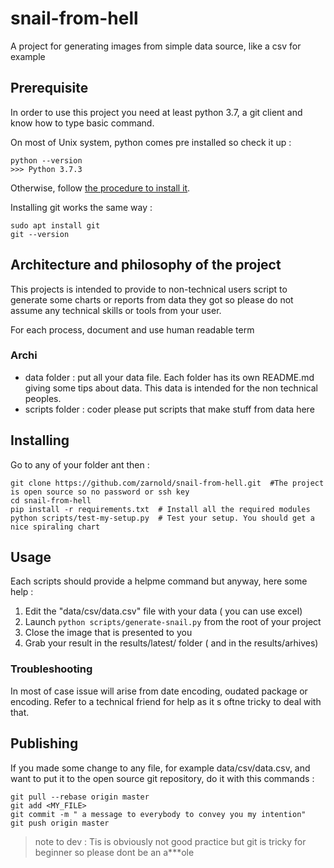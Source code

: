# snail-from-hell

A project for generating images from simple data source, like a csv for example


## Prerequisite

In order to use this project you need at least python 3.7, a git client  and know how to type basic command.

On most of Unix system, python comes pre installed so check it up :

```
python --version
>>> Python 3.7.3
```

Otherwise, follow [the procedure to install it](https://phoenixnap.com/kb/how-to-install-python-3-ubuntu).

Installing git works the same way :

```
sudo apt install git
git --version
```

##  Architecture and philosophy of the project

This projects is intended to provide to non-technical users script to  generate some charts or reports from data they got so please do not assume any technical skills or tools from your user.

For each process, document and use human readable term


### Archi 

- data folder : put all your data file. Each folder has its own README.md giving some tips about data. This data is intended for the non technical peoples.
- scripts folder : coder please put scripts that make stuff from data here

## Installing 

Go to any of your folder ant then :

```shell
git clone https://github.com/zarnold/snail-from-hell.git  #The project is open source so no password or ssh key
cd snail-from-hell
pip install -r requirements.txt  # Install all the required modules
python scripts/test-my-setup.py  # Test your setup. You should get a nice spiraling chart
```


## Usage

Each scripts should provide a helpme command but anyway, here some help :

1. Edit the "data/csv/data.csv" file with your data ( you can use excel)
2. Launch `python scripts/generate-snail.py` from the root of your project
3. Close the image that is presented to you
4. Grab your result in the results/latest/ folder ( and in the results/arhives)


### Troubleshooting

In most of case issue will arise from date encoding, oudated package or encoding. Refer to a technical friend for help as it s oftne tricky to deal with that.

## Publishing

If you made some change to any file, for example data/csv/data.csv, and want to  put it to the open source git repository, do it with this commands :

```
git pull --rebase origin master
git add <MY_FILE>
git commit -m " a message to everybody to convey you my intention"
git push origin master
```

> note to dev : Tis is obviously not good practice but git is tricky for beginner so please dont be an a***ole